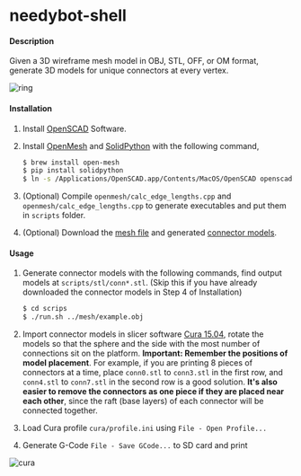 # needybot-shell

#### Description

Given a 3D wireframe mesh model in OBJ, STL, OFF, or OM format, generate 3D models for unique connectors at every vertex.

![ring](https://github.com/wieden-kennedy/needybot-shell/blob/master/cura/ring.jpg?raw=true)

#### Installation

1. Install [OpenSCAD](http://www.openscad.org/) Software.
2. Install [OpenMesh](http://www.openmesh.org/) and [SolidPython](https://github.com/SolidCode/SolidPython) with the following command,

	```sh
	$ brew install open-mesh
	$ pip install solidpython
	$ ln -s /Applications/OpenSCAD.app/Contents/MacOS/OpenSCAD openscad
	```

3. (Optional) Compile `openmesh/calc_edge_lengths.cpp` and `openmesh/calc_edge_lengths.cpp` to generate executables and put them in `scripts` folder.
4. (Optional) Download the [mesh file](https://drive.google.com/open?id=0B2xef5QHbuSmT013ekExZmJPU1U) and generated [connector models](https://drive.google.com/open?id=0B2xef5QHbuSmQTlFTlYtUEhXTVk).
 
#### Usage

1. Generate connector models with the following commands, find output models at `scripts/stl/conn*.stl`. (Skip this if you have already downloaded the connector models in Step 4 of Installation)

	```sh
	$ cd scrips
	$ ./run.sh ../mesh/example.obj
	```
	
2. Import connector models in slicer software [Cura 15.04](https://ultimaker.com/en/cura-software/list), rotate the models so that the sphere and the side with the most number of connections sit on the platform. **Important: Remember the positions of model placement**. For example, if you are printing 8 pieces of connectors at a time, place `conn0.stl` to `conn3.stl` in the first row, and `conn4.stl` to `conn7.stl` in the second row is a good solution. **It's also easier to remove the connectors as one piece if they are placed near each other**, since the raft (base layers) of each connector will be connected together.  
3. Load Cura profile `cura/profile.ini` using `File - Open Profile...`
4. Generate G-Code `File - Save GCode...` to SD card and print

![cura](https://github.com/wieden-kennedy/needybot-shell/blob/master/cura/example.png?raw=true)
